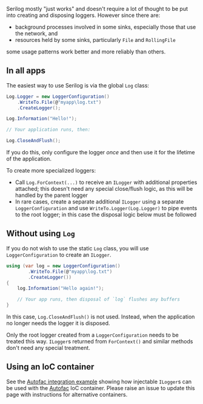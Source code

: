 Serilog mostly "just works" and doesn't require a lot of thought to be put into creating and disposing loggers. However since there are:

- background processes involved in some sinks, especially those that use the network, and
- resources held by some sinks, particularly `File` and `RollingFile`

some usage patterns work better and more reliably than others.

## In all apps

The easiest way to use Serilog is via the global `Log` class:

```csharp
Log.Logger = new LoggerConfiguration()
    .WriteTo.File(@"myapp\log.txt")
    .CreateLogger();

Log.Information("Hello!");

// Your application runs, then:

Log.CloseAndFlush();
```

If you do this, only configure the logger *once* and then use it for the lifetime of the application.

To create more specialized loggers:

* Call `Log.ForContext(...)` to receive an `ILogger` with additional properties attached; this doesn't need any special close/flush logic, as this will be handled by the parent logger
* In rare cases, create a separate additional `ILogger` using a separate `LoggerConfiguration` and use `WriteTo.Logger(Log.Logger)` to pipe events to the root logger; in this case the disposal logic below must be followed

## Without using `Log`

If you do not wish to use the static `Log` class, you will use `LoggerConfiguration` to create an `ILogger`.

```csharp
using (var log = new LoggerConfiguration()
        .WriteTo.File(@"myapp\log.txt")
        .CreateLogger())
{
    log.Information("Hello again!");

    // Your app runs, then disposal of `log` flushes any buffers
}
```

In this case, `Log.CloseAndFlush()` is not used. Instead, when the application no longer needs the logger it is disposed.

Only the root logger created from a `LoggerConfiguration` needs to be treated this way. `ILogger`s returned from `ForContext()` and similar methods don't need any special treatment.

## Using an IoC container

See the [Autofac integration example](https://github.com/nblumhardt/autofac-serilog-integration) showing how injectable `ILogger`s can be used with the [Autofac](http://autofac.org) IoC container. Please raise an issue to update this page with instructions for alternative containers.